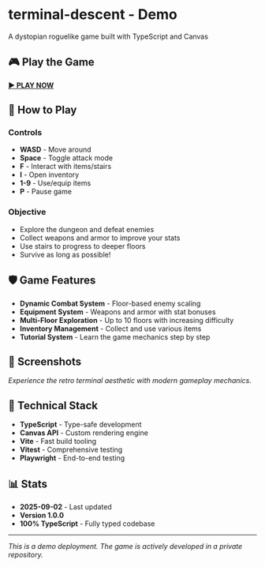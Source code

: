 # terminal-descent - Demo

A dystopian roguelike game built with TypeScript and Canvas

## 🎮 Play the Game

**[▶️ PLAY NOW](https://win-chanma.github.io/terminal-descent-demo/)**

## 🎯 How to Play

### Controls
- **WASD** - Move around
- **Space** - Toggle attack mode
- **F** - Interact with items/stairs
- **I** - Open inventory
- **1-9** - Use/equip items
- **P** - Pause game

### Objective
- Explore the dungeon and defeat enemies
- Collect weapons and armor to improve your stats
- Use stairs to progress to deeper floors
- Survive as long as possible!

## 🛡️ Game Features

- **Dynamic Combat System** - Floor-based enemy scaling
- **Equipment System** - Weapons and armor with stat bonuses
- **Multi-Floor Exploration** - Up to 10 floors with increasing difficulty
- **Inventory Management** - Collect and use various items
- **Tutorial System** - Learn the game mechanics step by step

## 🎨 Screenshots

*Experience the retro terminal aesthetic with modern gameplay mechanics.*

## 🔧 Technical Stack

- **TypeScript** - Type-safe development
- **Canvas API** - Custom rendering engine
- **Vite** - Fast build tooling
- **Vitest** - Comprehensive testing
- **Playwright** - End-to-end testing

## 📊 Stats

- **2025-09-02** - Last updated
- **Version 1.0.0**
- **100% TypeScript** - Fully typed codebase

---

*This is a demo deployment. The game is actively developed in a private repository.*
